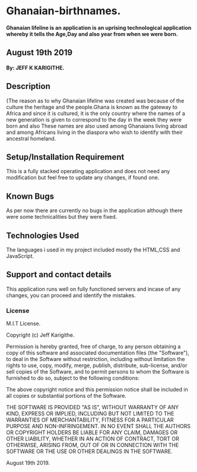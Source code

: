 # Ghanaian-birthnames.
#### Ghanaian lifeline is an application is an uprising technological application whereby it tells the Age,Day and also year from when we were born.
## August 19th 2019
#### By: JEFF K KARIGITHE.

## Description
{The reason as to why Ghanaian lifeline was created was because of the culture the heritage and the people.Ghana is known as the gateway to Africa and since it is cultured, it is the only country where the names of a new generation is given to correspond to the day in the week they were born and also These names are also used among Ghanaians living abroad and among Africans living in the diaspora who wish to identify with their ancestral homeland.

## Setup/Installation Requirement
This is a fully stacked operating application and does not need any modification but feel free to update any changes, if found one.

## Known Bugs
As per now there are currently no bugs in the application although there were some technicalities but they were fixed.

## Technologies Used
The languages i used in my project included mostly the HTML,CSS and JavaScript.
## Support and contact details
This application runs well on fully functioned servers and incase of any changes, you can proceed and identify the mistakes.
### License
M.I.T License.

Copyright (c) Jeff Karigithe.


Permission is hereby granted, free of charge, to any person obtaining a copy
of this software and associated documentation files (the "Software"), to deal
in the Software without restriction, including without limitation the rights
to use, copy, modify, merge, publish, distribute, sub-license, and/or sell
copies of the Software, and to permit persons to whom the Software is
furnished to do so, subject to the following conditions:

The above copyright notice and this permission notice shall be included in all
copies or substantial portions of the Software.

THE SOFTWARE IS PROVIDED "AS IS", WITHOUT WARRANTY OF ANY KIND, EXPRESS OR
IMPLIED, INCLUDING BUT NOT LIMITED TO THE WARRANTIES OF MERCHANTABILITY,
FITNESS FOR A PARTICULAR PURPOSE AND NON-INFRINGEMENT. IN NO EVENT SHALL THE
AUTHORS OR COPYRIGHT HOLDERS BE LIABLE FOR ANY CLAIM, DAMAGES OR OTHER
LIABILITY, WHETHER IN AN ACTION OF CONTRACT, TORT OR OTHERWISE, ARISING FROM,
OUT OF OR IN CONNECTION WITH THE SOFTWARE OR THE USE OR OTHER DEALINGS IN THE
SOFTWARE.

August 19th 2019.
